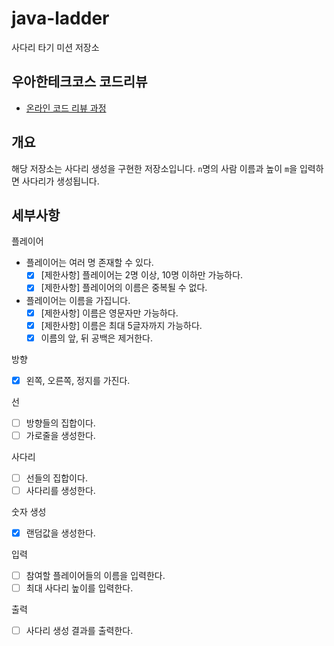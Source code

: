 # java-ladder

사다리 타기 미션 저장소

## 우아한테크코스 코드리뷰

- [온라인 코드 리뷰 과정](https://github.com/woowacourse/woowacourse-docs/blob/master/maincourse/README.md)

## 개요

해당 저장소는 사다리 생성을 구현한 저장소입니다. `n`명의 사람 이름과 높이 `m`을 입력하면 사다리가 생성됩니다.

## 세부사항

플레이어

- 플레이어는 여러 명 존재할 수 있다.
    - [x] [제한사항] 플레이어는 2명 이상, 10명 이하만 가능하다.
    - [x] [제한사항] 플레이어의 이름은 중복될 수 없다.
- 플레이어는 이름을 가집니다.
    - [x] [제한사항] 이름은 영문자만 가능하다.
    - [x] [제한사항] 이름은 최대 5글자까지 가능하다.
    - [x] 이름의 앞, 뒤 공백은 제거한다.

방향

- [x] 왼쪽, 오른쪽, 정지를 가진다.

선

- [ ] 방향들의 집합이다.
- [ ] 가로줄을 생성한다.

사다리

- [ ] 선들의 집합이다.
- [ ] 사다리를 생성한다.

숫자 생성

- [x] 랜덤값을 생성한다.

입력

- [ ] 참여할 플레이어들의 이름을 입력한다.
- [ ] 최대 사다리 높이를 입력한다.

출력

- [ ] 사다리 생성 결과를 출력한다.
